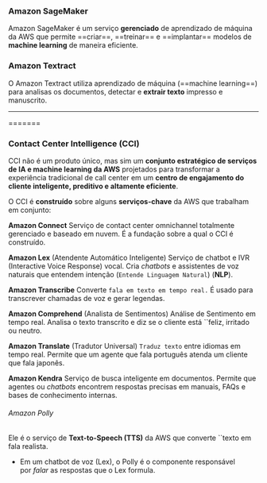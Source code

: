 ### Amazon SageMaker

Amazon SageMaker é um serviço **gerenciado** de aprendizado de máquina da AWS que permite ==criar==, ==treinar== e ==implantar== modelos de **machine learning** de maneira eficiente.

### Amazon Textract

O Amazon Textract utiliza aprendizado de máquina (==machine learning==) para analisas os documentos, detectar e **extrair texto** impresso e manuscrito.

--------------------------------------------------------------------------
=======
### Contact Center Intelligence (CCI)

CCI não é um produto único, mas sim um **conjunto estratégico de serviços de IA e machine learning da AWS** projetados para transformar a experiência tradicional de call center em um **centro de engajamento do cliente inteligente, preditivo e altamente eficiente**.


O CCI é **construído** sobre alguns **serviços-chave** da AWS que trabalham em conjunto:

**Amazon Connect**
Serviço de contact center omnichannel totalmente gerenciado e baseado em nuvem. É a fundação sobre a qual o CCI é construído.


**Amazon Lex** (Atendente Automático Inteligente)
Serviço de chatbot e IVR (Interactive Voice Response) vocal. Cria _chatbots_ e assistentes de voz naturais que entendem intenção (``Entende Linguagem Natural``) (**NLP**).


**Amazon Transcribe**
Converte ``fala em texto em tempo real.`` É usado para transcrever chamadas de voz e gerar legendas.

**Amazon Comprehend** (Analista de Sentimentos)
Análise de Sentimento em tempo real. Analisa o texto transcrito e diz se o cliente está ``feliz, irritado ou neutro.


**Amazon Translate** (Tradutor Universal)
``Traduz texto`` entre idiomas em tempo real. Permite que um agente que fala português atenda um cliente que fala japonês.

**Amazon Kendra**
Serviço de busca inteligente em documentos. Permite que agentes ou _chatbots_ encontrem respostas precisas em manuais, FAQs e bases de conhecimento internas.

###### Amazon Polly
Ele é o serviço de **Text-to-Speech (TTS)** da AWS que converte ``texto em fala realista.
- Em um chatbot de voz (Lex), o Polly é o componente responsável por _falar_ as respostas que o Lex formula.

